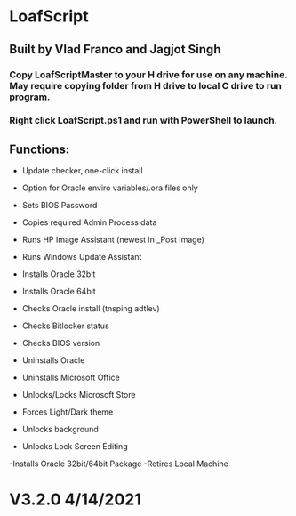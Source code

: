 
# LoafScript
## Built by Vlad Franco and Jagjot Singh

### Copy LoafScriptMaster to your H drive for use on any machine. May require copying folder from H drive to local C drive to run program.
### Right click LoafScript.ps1 and run with PowerShell to launch.

## Functions:
- Update checker, one-click install

- Option for Oracle enviro variables/.ora files only
- Sets BIOS Password
- Copies required Admin Process data
- Runs HP Image Assistant (newest in _Post Image)
- Runs Windows Update Assistant
- Installs Oracle 32bit
- Installs Oracle 64bit

- Checks Oracle install (tnsping adtlev)
- Checks Bitlocker status
- Checks BIOS version

- Uninstalls Oracle
- Uninstalls Microsoft Office

- Unlocks/Locks Microsoft Store
- Forces Light/Dark theme
- Unlocks background
- Unlocks Lock Screen Editing

-Installs Oracle 32bit/64bit Package
-Retires Local Machine

# V3.2.0 4/14/2021